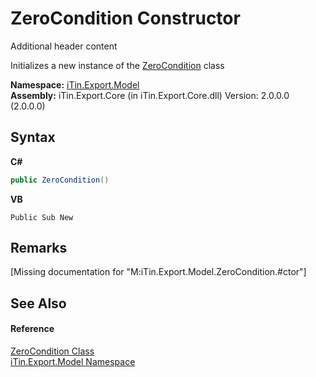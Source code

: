 # ZeroCondition Constructor 
Additional header content 

Initializes a new instance of the <a href="T_iTin_Export_Model_ZeroCondition">ZeroCondition</a> class

**Namespace:**&nbsp;<a href="N_iTin_Export_Model">iTin.Export.Model</a><br />**Assembly:**&nbsp;iTin.Export.Core (in iTin.Export.Core.dll) Version: 2.0.0.0 (2.0.0.0)

## Syntax

**C#**<br />
``` C#
public ZeroCondition()
```

**VB**<br />
``` VB
Public Sub New
```


## Remarks
\[Missing <remarks> documentation for "M:iTin.Export.Model.ZeroCondition.#ctor"\]

## See Also


#### Reference
<a href="T_iTin_Export_Model_ZeroCondition">ZeroCondition Class</a><br /><a href="N_iTin_Export_Model">iTin.Export.Model Namespace</a><br />